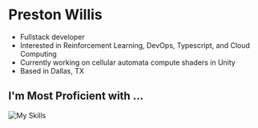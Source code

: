 # Preston Willis
- Fullstack developer
- Interested in Reinforcement Learning, DevOps, Typescript, and Cloud Computing
- Currently working on cellular automata compute shaders in Unity
- Based in Dallas, TX

## I'm Most Proficient with ...
![My Skills](https://skillicons.dev/icons?i=py,ts,cpp,react,nodejs,next,expressjs,flask,graphql,django,prisma,postgres,kubernetes,docker,githubactions,aws,arduino,raspberrypi,tensorflow,pytorch,unity)

